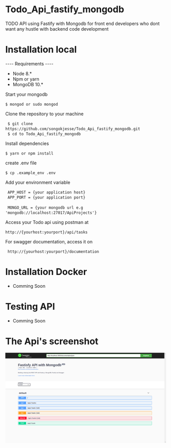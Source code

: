 # Todo_Api_fastify_mongodb
TODO API using Fastify with Mongodb for front end developers who dont want any hustle with backend code development  


# Installation local
---- Requirements ----
- Node 8.*
- Npm or yarn
- MongoDB 10.*

Start your mongodb 
```$xslt
$ mongod or sudo mongod
```
Clone the repository to your machine

```
 $ git clone https://github.com/songokjesse/Todo_Api_fastify_mongodb.git
 $ cd to Todo_Api_fastify_mongodb
```

Install dependencies

```$xslt
$ yarn or npm install
```
create .env file
```$xslt
$ cp .example_env .env
```
Add your environment variable

```$xslt
 APP_HOST = {your application host}
 APP_PORT = {your application port}
 
 MONGO_URL = {your mongodb url e.g 'mongodb://localhost:27017/ApiProjects'}
```

Access your Todo api using postman at 
```$xslt
http://{yourhost:yourport}/api/tasks
```

For swagger documentation, access it on

```$xslt
 http://{yourhost:yourport}/documentation
```

# Installation Docker
- Comming Soon

# Testing API 
- Comming Soon

# The Api's screenshot
![alt text](api_swagger_screenshot.png)
